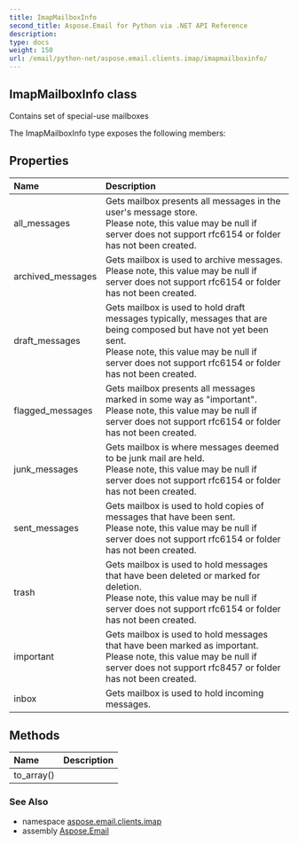 ```yaml
---
title: ImapMailboxInfo
second_title: Aspose.Email for Python via .NET API Reference
description: 
type: docs
weight: 150
url: /email/python-net/aspose.email.clients.imap/imapmailboxinfo/
---
```


## ImapMailboxInfo class

Contains set of special-use mailboxes

The ImapMailboxInfo type exposes the following members:
## Properties
| Name | Description |
| :- | :- |
|all_messages|Gets mailbox presents all messages in the user's message store. <br/>            Please note, this value may be null if server does not support rfc6154 or folder has not been created.|
|archived_messages|Gets mailbox is used to archive messages.  <br/>            Please note, this value may be null if server does not support rfc6154 or folder has not been created.|
|draft_messages|Gets mailbox is used to hold draft messages typically, messages that are being composed but have not yet been sent.  <br/>            Please note, this value may be null if server does not support rfc6154 or folder has not been created.|
|flagged_messages|Gets mailbox presents all messages marked in some way as "important".  <br/>            Please note, this value may be null if server does not support rfc6154 or folder has not been created.|
|junk_messages|Gets mailbox is where messages deemed to be junk mail are held. <br/>            Please note, this value may be null if server does not support rfc6154 or folder has not been created.|
|sent_messages|Gets mailbox is used to hold copies of messages that have been sent.  <br/>            Please note, this value may be null if server does not support rfc6154 or folder has not been created.|
|trash|Gets mailbox is used to hold messages that have been deleted or marked for deletion.  <br/>            Please note, this value may be null if server does not support rfc6154 or folder has not been created.|
|important|Gets mailbox is used to hold messages that have been marked as important.<br/>            Please note, this value may be null if server does not support rfc8457 or folder has not been created.|
|inbox|Gets mailbox is used to hold incoming messages.|
## Methods
| Name | Description |
| :- | :- |
|to_array()|  |

### See Also

* namespace [aspose.email.clients.imap](/email/python-net/aspose.email.clients.imap/)
* assembly [Aspose.Email](/slides/python-net/)

